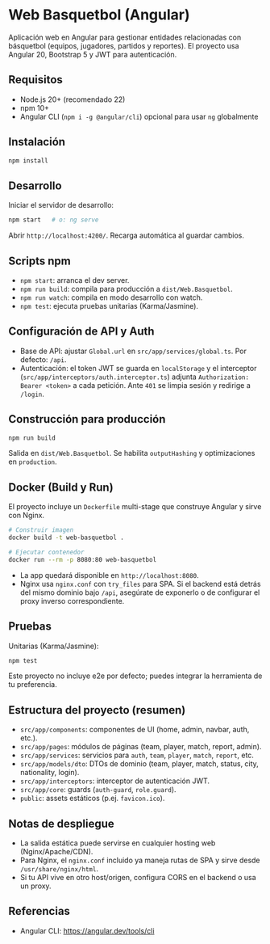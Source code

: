 # Web Basquetbol (Angular)

Aplicación web en Angular para gestionar entidades relacionadas con básquetbol (equipos, jugadores, partidos y reportes). El proyecto usa Angular 20, Bootstrap 5 y JWT para autenticación.

## Requisitos

- Node.js 20+ (recomendado 22)
- npm 10+
- Angular CLI (`npm i -g @angular/cli`) opcional para usar `ng` globalmente

## Instalación

```bash
npm install
```

## Desarrollo

Iniciar el servidor de desarrollo:

```bash
npm start   # o: ng serve
```

Abrir `http://localhost:4200/`. Recarga automática al guardar cambios.

## Scripts npm

- `npm start`: arranca el dev server.
- `npm run build`: compila para producción a `dist/Web.Basquetbol`.
- `npm run watch`: compila en modo desarrollo con watch.
- `npm test`: ejecuta pruebas unitarias (Karma/Jasmine).

## Configuración de API y Auth

- Base de API: ajustar `Global.url` en `src/app/services/global.ts`. Por defecto: `/api`.
- Autenticación: el token JWT se guarda en `localStorage` y el interceptor (`src/app/interceptors/auth.interceptor.ts`) adjunta `Authorization: Bearer <token>` a cada petición. Ante `401` se limpia sesión y redirige a `/login`.

## Construcción para producción

```bash
npm run build
```

Salida en `dist/Web.Basquetbol`. Se habilita `outputHashing` y optimizaciones en `production`.

## Docker (Build y Run)

El proyecto incluye un `Dockerfile` multi-stage que construye Angular y sirve con Nginx.

```bash
# Construir imagen
docker build -t web-basquetbol .

# Ejecutar contenedor
docker run --rm -p 8080:80 web-basquetbol
```

- La app quedará disponible en `http://localhost:8080`.
- Nginx usa `nginx.conf` con `try_files` para SPA. Si el backend está detrás del mismo dominio bajo `/api`, asegúrate de exponerlo o de configurar el proxy inverso correspondiente.

## Pruebas

Unitarias (Karma/Jasmine):

```bash
npm test
```

Este proyecto no incluye e2e por defecto; puedes integrar la herramienta de tu preferencia.

## Estructura del proyecto (resumen)

- `src/app/components`: componentes de UI (home, admin, navbar, auth, etc.).
- `src/app/pages`: módulos de páginas (team, player, match, report, admin).
- `src/app/services`: servicios para `auth`, `team`, `player`, `match`, `report`, etc.
- `src/app/models/dto`: DTOs de dominio (team, player, match, status, city, nationality, login).
- `src/app/interceptors`: interceptor de autenticación JWT.
- `src/app/core`: guards (`auth-guard`, `role.guard`).
- `public`: assets estáticos (p.ej. `favicon.ico`).

## Notas de despliegue

- La salida estática puede servirse en cualquier hosting web (Nginx/Apache/CDN).
- Para Nginx, el `nginx.conf` incluido ya maneja rutas de SPA y sirve desde `/usr/share/nginx/html`.
- Si tu API vive en otro host/origen, configura CORS en el backend o usa un proxy.

## Referencias

- Angular CLI: https://angular.dev/tools/cli
